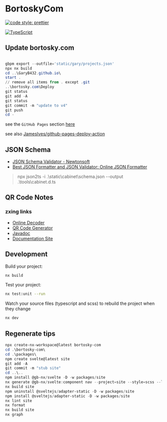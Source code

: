 # BortoskyCom

[![code style: prettier](https://img.shields.io/badge/code_style-prettier-f8bc45.svg)](https://github.com/prettier/prettier)

[![TypeScript](https://img.shields.io/badge/%3C%2F%3E-TypeScript-%230074c1.svg)](https://www.typescriptlang.org/)

## Update bortosky.com

```powershell

gbpm export --outfile='static/gary/projects.json'
npx nx build
cd ..\GaryB432.github.io\
start .
// remove all items from . except .git
..\bortosky.com\Deploy
git status
git add -A
git status
git commit -m "update to v4"
git push
cd -
```

see the `GitHub Pages` section [here](https://github.com/sveltejs/kit/tree/master/packages/adapter-static)

see also [JamesIves/github-pages-deploy-action](https://github.com/JamesIves/github-pages-deploy-action)

## JSON Schema

- [JSON Schema Validator - Newtonsoft](https://www.jsonschemavalidator.net/)
- [Best JSON Formatter and JSON Validator: Online JSON Formatter](https://jsonformatter.org/)

> npx json2ts -i .\static\cabinet\schema.json --output .\tools\cabinet.d.ts

## QR Code Notes

### zxing links

- [Online Decoder](https://zxing.org/w/decode.jspx)
- [QR Code Generator](https://zxing.appspot.com/generator)
- [Javadoc](https://zxing.github.io/zxing/apidocs/)
- [Documentation Site](https://zxing.github.io/zxing/)

## Development

Build your project:

```bash
nx build
```

Test your project:

```bash
nx test:unit --run
```

Watch your source files (typescript and scss) to rebuild the project when they change

```bash
nx dev
```

## Regenerate tips

```powershell
npx create-nx-workspace@latest bortosky-com
cd .\bortosky-com\
cd .\packages\
npm create svelte@latest site
git add -A
git commit -m "stub site"
cd ..\..
npm install @gb-nx/svelte -D -w packages/site
nx generate @gb-nx/svelte:component nav --project=site --style=scss --language=ts
nx build site
npm uninstall @sveltejs/adapter-static -D -w packages/site
npm install @sveltejs/adapter-static -D -w packages/site
nx lint site
nx format
nx build site
nx graph
```
